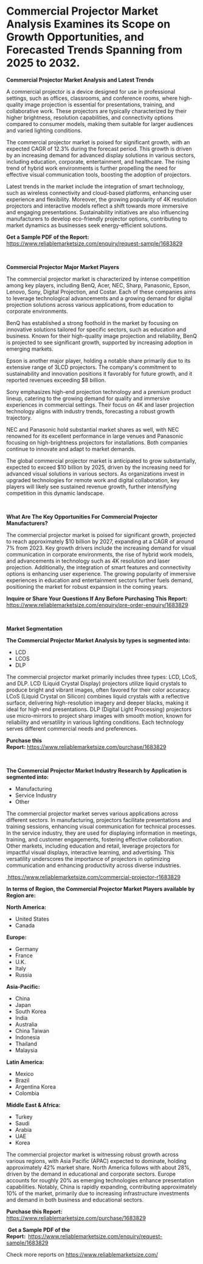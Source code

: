<p><h1>Commercial Projector Market Analysis Examines its Scope on Growth Opportunities, and Forecasted Trends Spanning from 2025 to 2032.</h1></p><p><strong>Commercial Projector Market Analysis and Latest Trends</strong></p>
<p><p>A commercial projector is a device designed for use in professional settings, such as offices, classrooms, and conference rooms, where high-quality image projection is essential for presentations, training, and collaborative work. These projectors are typically characterized by their higher brightness, resolution capabilities, and connectivity options compared to consumer models, making them suitable for larger audiences and varied lighting conditions.</p><p>The commercial projector market is poised for significant growth, with an expected CAGR of 12.3% during the forecast period. This growth is driven by an increasing demand for advanced display solutions in various sectors, including education, corporate, entertainment, and healthcare. The rising trend of hybrid work environments is further propelling the need for effective visual communication tools, boosting the adoption of projectors.</p><p>Latest trends in the market include the integration of smart technology, such as wireless connectivity and cloud-based platforms, enhancing user experience and flexibility. Moreover, the growing popularity of 4K resolution projectors and interactive models reflect a shift towards more immersive and engaging presentations. Sustainability initiatives are also influencing manufacturers to develop eco-friendly projector options, contributing to market dynamics as businesses seek energy-efficient solutions.</p></p>
<p><strong>Get a Sample PDF of the Report:&nbsp;</strong> <a href="https://www.reliablemarketsize.com/enquiry/request-sample/1683829?utm_campaign=3269&utm_medium=2&utm_source=Github&utm_content=ia&utm_term=26032025&utm_id=commercial-projector">https://www.reliablemarketsize.com/enquiry/request-sample/1683829</a></p>
<p>&nbsp;</p>
<p><strong>Commercial Projector Major Market Players</strong></p>
<p><p>The commercial projector market is characterized by intense competition among key players, including BenQ, Acer, NEC, Sharp, Panasonic, Epson, Lenovo, Sony, Digital Projection, and Costar. Each of these companies aims to leverage technological advancements and a growing demand for digital projection solutions across various applications, from education to corporate environments.</p><p>BenQ has established a strong foothold in the market by focusing on innovative solutions tailored for specific sectors, such as education and business. Known for their high-quality image projection and reliability, BenQ is projected to see significant growth, supported by increasing adoption in emerging markets. </p><p>Epson is another major player, holding a notable share primarily due to its extensive range of 3LCD projectors. The company's commitment to sustainability and innovation positions it favorably for future growth, and it reported revenues exceeding $8 billion.</p><p>Sony emphasizes high-end projection technology and a premium product lineup, catering to the growing demand for quality and immersive experiences in commercial settings. Their focus on 4K and laser projection technology aligns with industry trends, forecasting a robust growth trajectory.</p><p>NEC and Panasonic hold substantial market shares as well, with NEC renowned for its excellent performance in large venues and Panasonic focusing on high-brightness projectors for installations. Both companies continue to innovate and adapt to market demands.</p><p>The global commercial projector market is anticipated to grow substantially, expected to exceed $10 billion by 2025, driven by the increasing need for advanced visual solutions in various sectors. As organizations invest in upgraded technologies for remote work and digital collaboration, key players will likely see sustained revenue growth, further intensifying competition in this dynamic landscape.</p></p>
<p>&nbsp;</p>
<p><strong>What Are The Key Opportunities For Commercial Projector Manufacturers?</strong></p>
<p><p>The commercial projector market is poised for significant growth, projected to reach approximately $10 billion by 2027, expanding at a CAGR of around 7% from 2023. Key growth drivers include the increasing demand for visual communication in corporate environments, the rise of hybrid work models, and advancements in technology such as 4K resolution and laser projection. Additionally, the integration of smart features and connectivity options is enhancing user experience. The growing popularity of immersive experiences in education and entertainment sectors further fuels demand, positioning the market for robust expansion in the coming years.</p></p>
<p><strong>Inquire or Share Your Questions If Any Before Purchasing This Report:</strong> <a href="https://www.reliablemarketsize.com/enquiry/pre-order-enquiry/1683829?utm_campaign=3269&utm_medium=2&utm_source=Github&utm_content=ia&utm_term=26032025&utm_id=commercial-projector">https://www.reliablemarketsize.com/enquiry/pre-order-enquiry/1683829</a></p>
<p>&nbsp;</p>
<p><strong>Market Segmentation</strong></p>
<p><strong>The Commercial Projector Market Analysis by types is segmented into:</strong></p>
<p><ul><li>LCD</li><li>LCOS</li><li>DLP</li></ul></p>
<p><p>The commercial projector market primarily includes three types: LCD, LCoS, and DLP. LCD (Liquid Crystal Display) projectors utilize liquid crystals to produce bright and vibrant images, often favored for their color accuracy. LCoS (Liquid Crystal on Silicon) combines liquid crystals with a reflective surface, delivering high-resolution imagery and deeper blacks, making it ideal for high-end presentations. DLP (Digital Light Processing) projectors use micro-mirrors to project sharp images with smooth motion, known for reliability and versatility in various lighting conditions. Each technology serves different commercial needs and preferences.</p></p>
<p><strong>Purchase this Report:&nbsp;</strong><a href="https://www.reliablemarketsize.com/purchase/1683829?utm_campaign=3269&utm_medium=2&utm_source=Github&utm_content=ia&utm_term=26032025&utm_id=commercial-projector">https://www.reliablemarketsize.com/purchase/1683829</a></p>
<p>&nbsp;</p>
<p><strong>The Commercial Projector Market Industry Research by Application is segmented into:</strong></p>
<p><ul><li>Manufacturing</li><li>Service Industry</li><li>Other</li></ul></p>
<p><p>The commercial projector market serves various applications across different sectors. In manufacturing, projectors facilitate presentations and training sessions, enhancing visual communication for technical processes. In the service industry, they are used for displaying information in meetings, training, and customer engagements, fostering effective collaboration. Other markets, including education and retail, leverage projectors for impactful visual displays, interactive learning, and advertising. This versatility underscores the importance of projectors in optimizing communication and enhancing productivity across diverse industries.</p></p>
<p><a href="https://www.reliablemarketsize.com/commercial-projector-r1683829?utm_campaign=3269&utm_medium=2&utm_source=Github&utm_content=ia&utm_term=26032025&utm_id=commercial-projector">&nbsp;https://www.reliablemarketsize.com/commercial-projector-r1683829</a></p>
<p><strong>In terms of Region, the Commercial Projector Market Players available by Region are:</strong></p>
<p>
    <p> <strong> North America: </strong>
        <ul>
            <li>United States</li>
            <li>Canada</li>
        </ul>
        </p> 
    <p> <strong> Europe: </strong>
        <ul>
            <li>Germany</li>
            <li>France</li>
            <li>U.K.</li>
            <li>Italy</li>
            <li>Russia</li>
        </ul>
        </p> 
    <p> <strong> Asia-Pacific: </strong>
        <ul>
            <li>China</li>
            <li>Japan</li>
            <li>South Korea</li>
            <li>India</li>
            <li>Australia</li>
            <li>China Taiwan</li>
            <li>Indonesia</li>
            <li>Thailand</li>
            <li>Malaysia</li>
        </ul>
        </p> 
    <p> <strong> Latin America: </strong>
        <ul>
            <li>Mexico</li>
            <li>Brazil</li>
            <li>Argentina Korea</li>
            <li>Colombia</li>
        </ul>
        </p> 
    <p> <strong> Middle East & Africa: </strong>
        <ul>
            <li>Turkey</li>
            <li>Saudi</li>
            <li>Arabia</li>
            <li>UAE</li>
            <li>Korea</li>
        </ul>
    </p>
    </p>
<p><p>The commercial projector market is witnessing robust growth across various regions, with Asia Pacific (APAC) expected to dominate, holding approximately 42% market share. North America follows with about 28%, driven by the demand in educational and corporate sectors. Europe accounts for roughly 20% as emerging technologies enhance presentation capabilities. Notably, China is rapidly expanding, contributing approximately 10% of the market, primarily due to increasing infrastructure investments and demand in both business and educational sectors.</p></p>
<p><strong>Purchase this Report: </strong><a href="https://www.reliablemarketsize.com/purchase/1683829?utm_campaign=3269&utm_medium=2&utm_source=Github&utm_content=ia&utm_term=26032025&utm_id=commercial-projector">https://www.reliablemarketsize.com/purchase/1683829</a></p>
<p>&nbsp;<strong>Get a Sample PDF of the Report:&nbsp;&nbsp;</strong><a href="https://www.reliablemarketsize.com/enquiry/request-sample/1683829?utm_campaign=3269&utm_medium=2&utm_source=Github&utm_content=ia&utm_term=26032025&utm_id=commercial-projector">https://www.reliablemarketsize.com/enquiry/request-sample/1683829</a></p>
<p><strong></strong></p>
<p>Check more reports on <a href="https://www.reliablemarketsize.com/?utm_campaign=3269&utm_medium=2&utm_source=Github&utm_content=ia&utm_term=26032025&utm_id=commercial-projector">https://www.reliablemarketsize.com/</a></p>